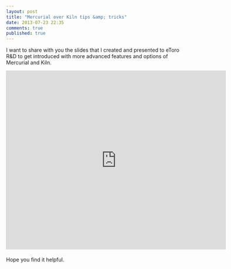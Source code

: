 ```yaml
---
layout: post
title: "Mercurial over Kiln tips &amp; tricks"
date: 2013-07-23 22:35
comments: true
published: true
---
```


I want to share with you the slides that I created and presented to eToro R&D to get introduced with more advanced features and options of Mercurial and Kiln.

<iframe src="http://www.slideshare.net/slideshow/embed_code/22784525?rel=0" width="597" height="486" frameborder="0" marginwidth="0" marginheight="0" scrolling="no" style="border:1px solid #CCC;border-width:1px 1px 0;margin-bottom:5px" allowfullscreen webkitallowfullscreen mozallowfullscreen> </iframe>

Hope you find it helpful.
